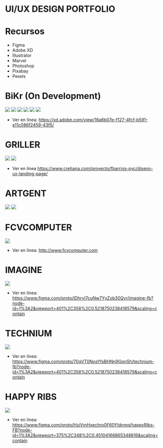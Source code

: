 # UI/UX DESIGN PORTFOLIO

# Recursos
- Figma
- Adobe XD
- Illustrator
- Marvel
- Photoshop
- Pixabay
- Pexels

# BiKr (On Development)
![](./LandingPage.jpg)
![](./AppSocial.jpg)
![](./AppProfile.jpg)
![](./AppChat.jpg)
![](./BrandBiKr.png)
![](./UserFlowMobileBiKr.png)
* Ver en línea:
https://xd.adobe.com/view/16a6b07e-f127-4fcf-b591-e11c086f2459-43f5/

# GRILLER
![](./griller.png)
![](./logoGriller.png)
* Ver en línea
https://www.crehana.com/proyecto/fbarrios-pyc/diseno-ux-landing-page/

# ARTGENT
![](./artgent.png)
![](./artgentLogo.png)

# FCVCOMPUTER
![](./fcvcomputer.jpg)
* Ver en línea:
http://www.fcvcomputer.com

# IMAGINE
![](./Imagine-FB.png)
* Ver en línea:
https://www.figma.com/proto/lDhrvI7cuNw7YyZob30Qyr/imagine-fb?node-id=1%3A2&viewport=401%2C358%2C0.5218750238418579&scaling=contain

# TECHNIUM
![](./Technium-FB.png)
* Ver en línea:
https://www.figma.com/proto/70qVT0NosYfsBHNn9GqnSh/technium-fb?node-id=1%3A2&viewport=401%2C358%2C0.5218750238418579&scaling=contain

# HAPPY RIBS
![](./HappyRibs-FB.png)
* Ver en línea:
https://www.figma.com/proto/HzjVmHxechro0F60YIdnmq/happyRibs-FB?node-id=1%3A2&viewport=375%2C348%2C0.45104166865348816&scaling=contain